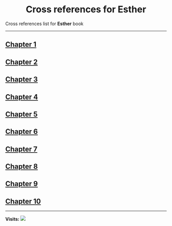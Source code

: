 <div align="center">
  <h1 id="readme">Cross references for <b>Esther</b></h1>
</div>

Cross references list for **Esther** book

---

## [Chapter 1](1.md)
## [Chapter 2](2.md)
## [Chapter 3](3.md)
## [Chapter 4](4.md)
## [Chapter 5](5.md)
## [Chapter 6](6.md)
## [Chapter 7](7.md)
## [Chapter 8](8.md)
## [Chapter 9](9.md)
## [Chapter 10](10.md)


---

**Visits:**
![](https://profile-counter.glitch.me/visitCounter_crossrefsChapterList43/count.svg)
